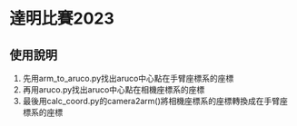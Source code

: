# 達明比賽2023

## 使用說明

1. 先用arm_to_aruco.py找出aruco中心點在手臂座標系的座標
2. 再用aruco.py找出aruco中心點在相機座標系的座標
3. 最後用calc_coord.py的camera2arm()將相機座標系的座標轉換成在手臂座標系的座標